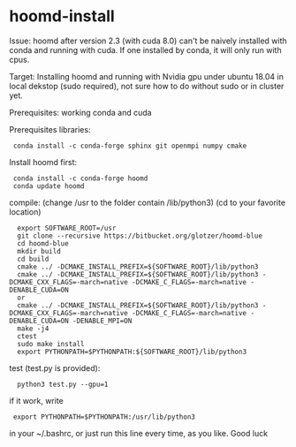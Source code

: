 # hoomd-install
Issue: hoomd after version 2.3 (with cuda 8.0) can't be naively installed with conda and running with cuda. If one installed by conda, it will only run with cpus.

Target: Installing hoomd and running with Nvidia gpu under ubuntu 18.04 in local dekstop (sudo required), not sure how to do without sudo or in cluster yet.

Prerequisites: working conda and cuda

Prerequisites  libraries:
     
     conda install -c conda-forge sphinx git openmpi numpy cmake

Install hoomd first:

     conda install -c conda-forge hoomd
     conda update hoomd
     
compile: 
(change /usr to the folder contain /lib/python3)
(cd to your favorite location)

      export SOFTWARE_ROOT=/usr
      git clone --recursive https://bitbucket.org/glotzer/hoomd-blue
      cd hoomd-blue
      mkdir build
      cd build
      cmake ../ -DCMAKE_INSTALL_PREFIX=${SOFTWARE_ROOT}/lib/python3
      cmake ../ -DCMAKE_INSTALL_PREFIX=${SOFTWARE_ROOT}/lib/python3 -DCMAKE_CXX_FLAGS=-march=native -DCMAKE_C_FLAGS=-march=native -DENABLE_CUDA=ON 
      or 
      cmake ../ -DCMAKE_INSTALL_PREFIX=${SOFTWARE_ROOT}/lib/python3 -DCMAKE_CXX_FLAGS=-march=native -DCMAKE_C_FLAGS=-march=native -DENABLE_CUDA=ON -DENABLE_MPI=ON
      make -j4
      ctest
      sudo make install 
      export PYTHONPATH=$PYTHONPATH:${SOFTWARE_ROOT}/lib/python3
      

test (test.py is provided):

      python3 test.py --gpu=1

     

if it work, write 

     export PYTHONPATH=$PYTHONPATH:/usr/lib/python3
     
in your ~/.bashrc, or just run this line every time, as you like.
Good luck
